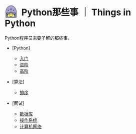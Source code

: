 # <img align="left" src="assets/logo.svg" width="40px;"> &nbsp; Python那些事 ｜ Things in Python
Python程序员需要了解的那些事。

* [Python]
    * [入门](python/basis.ipynb)
    * [进阶](python/advanced.ipynb)
    * [高阶](python/high-level.ipynb)

* [算法]
    * [排序](algorithms/sort.ipynb)

* [面试]
   * [数据库](interview/database.ipynb)
   * [操作系统](interview/os.ipynb)
   * [计算机网络](interview/networking.ipynb)
